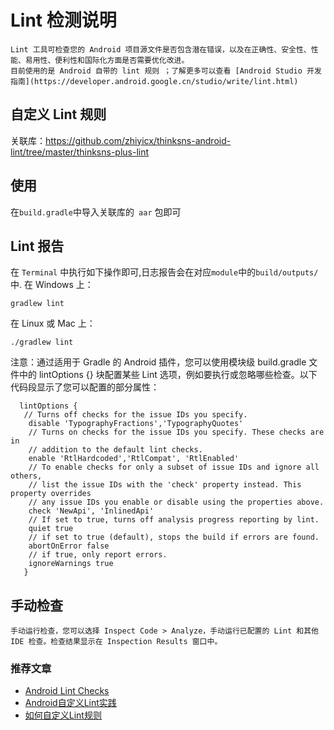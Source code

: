 # Lint 检测说明

    Lint 工具可检查您的 Android 项目源文件是否包含潜在错误，以及在正确性、安全性、性能、易用性、便利性和国际化方面是否需要优化改进。
    目前使用的是 Android 自带的 lint 规则 ；了解更多可以查看 [Android Studio 开发指南](https://developer.android.google.cn/studio/write/lint.html)

## 自定义 Lint 规则

关联库：https://github.com/zhiyicx/thinksns-android-lint/tree/master/thinksns-plus-lint

## 使用
在`build.gradle`中导入关联库的` aar` 包即可

## Lint 报告
在 `Terminal` 中执行如下操作即可,日志报告会在对应`module`中的`build/outputs/`中.
在 Windows 上：
```
gradlew lint
```
在 Linux 或 Mac 上：
```
./gradlew lint
```
注意：通过适用于 Gradle 的 Android 插件，您可以使用模块级 build.gradle 文件中的 lintOptions {} 块配置某些 Lint 选项，例如要执行或忽略哪些检查。以下代码段显示了您可以配置的部分属性：
```grovvy
  lintOptions {
   // Turns off checks for the issue IDs you specify.
    disable 'TypographyFractions','TypographyQuotes'
    // Turns on checks for the issue IDs you specify. These checks are in
    // addition to the default lint checks.
    enable 'RtlHardcoded','RtlCompat', 'RtlEnabled'
    // To enable checks for only a subset of issue IDs and ignore all others,
    // list the issue IDs with the 'check' property instead. This property overrides
    // any issue IDs you enable or disable using the properties above.
    check 'NewApi', 'InlinedApi'
    // If set to true, turns off analysis progress reporting by lint.
    quiet true
    // if set to true (default), stops the build if errors are found.
    abortOnError false
    // if true, only report errors.
    ignoreWarnings true
   }
```

## 手动检查

    手动运行检查，您可以选择 Inspect Code > Analyze，手动运行已配置的 Lint 和其他 IDE 检查。检查结果显示在 Inspection Results 窗口中。

### 推荐文章
 - [Android Lint Checks](http://tools.android.com/tips/lint-checks)
 - [Android自定义Lint实践](http://tech.meituan.com/android_custom_lint.html)
 - [如何自定义Lint规则](https://github.com/Jungle68/android-tech-frontier/blob/master/issue-33/%E5%A6%82%E4%BD%95%E8%87%AA%E5%AE%9A%E4%B9%89Lint%E8%A7%84%E5%88%99.md)
